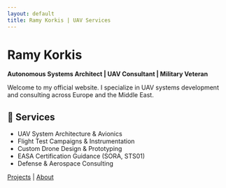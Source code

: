 ```yaml
---
layout: default
title: Ramy Korkis | UAV Services
---
```


# Ramy Korkis  
**Autonomous Systems Architect | UAV Consultant | Military Veteran**

Welcome to my official website. I specialize in UAV systems development and consulting across Europe and the Middle East.

## 🚀 Services

- UAV System Architecture & Avionics
- Flight Test Campaigns & Instrumentation
- Custom Drone Design & Prototyping
- EASA Certification Guidance (SORA, STS01)
- Defense & Aerospace Consulting

[Projects](/projects/) | [About](/about/)